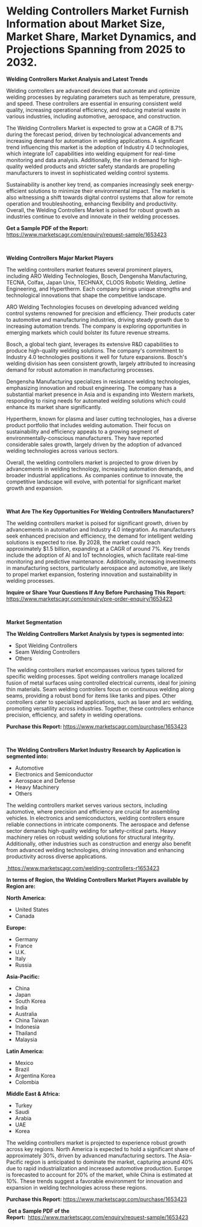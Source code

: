 <p><h1>Welding Controllers Market Furnish Information about Market Size, Market Share, Market Dynamics, and Projections Spanning from 2025 to 2032.</h1></p><p><strong>Welding Controllers Market Analysis and Latest Trends</strong></p>
<p><p>Welding controllers are advanced devices that automate and optimize welding processes by regulating parameters such as temperature, pressure, and speed. These controllers are essential in ensuring consistent weld quality, increasing operational efficiency, and reducing material waste in various industries, including automotive, aerospace, and construction. </p><p>The Welding Controllers Market is expected to grow at a CAGR of 8.7% during the forecast period, driven by technological advancements and increasing demand for automation in welding applications. A significant trend influencing this market is the adoption of Industry 4.0 technologies, which integrate IoT capabilities into welding equipment for real-time monitoring and data analysis. Additionally, the rise in demand for high-quality welded products and stricter safety standards are propelling manufacturers to invest in sophisticated welding control systems.</p><p>Sustainability is another key trend, as companies increasingly seek energy-efficient solutions to minimize their environmental impact. The market is also witnessing a shift towards digital control systems that allow for remote operation and troubleshooting, enhancing flexibility and productivity. Overall, the Welding Controllers Market is poised for robust growth as industries continue to evolve and innovate in their welding processes.</p></p>
<p><strong>Get a Sample PDF of the Report:&nbsp;</strong> <a href="https://www.marketscagr.com/enquiry/request-sample/1653423?utm_campaign=2526&utm_medium=2&utm_source=Github&utm_content=ia&utm_term=16042025&utm_id=welding-controllers">https://www.marketscagr.com/enquiry/request-sample/1653423</a></p>
<p>&nbsp;</p>
<p><strong>Welding Controllers Major Market Players</strong></p>
<p><p>The welding controllers market features several prominent players, including ARO Welding Technologies, Bosch, Dengensha Manufacturing, TECNA, Colfax, Japan Unix, TECHNAX, CLOOS Robotic Welding, Jetline Engineering, and Hypertherm. Each company brings unique strengths and technological innovations that shape the competitive landscape.</p><p>ARO Welding Technologies focuses on developing advanced welding control systems renowned for precision and efficiency. Their products cater to automotive and manufacturing industries, driving steady growth due to increasing automation trends. The company is exploring opportunities in emerging markets which could bolster its future revenue streams.</p><p>Bosch, a global tech giant, leverages its extensive R&D capabilities to produce high-quality welding solutions. The company's commitment to Industry 4.0 technologies positions it well for future expansions. Bosch's welding division has seen consistent growth, largely attributed to increasing demand for robust automation in manufacturing processes.</p><p>Dengensha Manufacturing specializes in resistance welding technologies, emphasizing innovation and robust engineering. The company has a substantial market presence in Asia and is expanding into Western markets, responding to rising needs for automated welding solutions which could enhance its market share significantly.</p><p>Hypertherm, known for plasma and laser cutting technologies, has a diverse product portfolio that includes welding automation. Their focus on sustainability and efficiency appeals to a growing segment of environmentally-conscious manufacturers. They have reported considerable sales growth, largely driven by the adoption of advanced welding technologies across various sectors.</p><p>Overall, the welding controllers market is projected to grow driven by advancements in welding technology, increasing automation demands, and broader industrial applications. As companies continue to innovate, the competitive landscape will evolve, with potential for significant market growth and expansion.</p></p>
<p>&nbsp;</p>
<p><strong>What Are The Key Opportunities For Welding Controllers Manufacturers?</strong></p>
<p><p>The welding controllers market is poised for significant growth, driven by advancements in automation and Industry 4.0 integration. As manufacturers seek enhanced precision and efficiency, the demand for intelligent welding solutions is expected to rise. By 2028, the market could reach approximately $1.5 billion, expanding at a CAGR of around 7%. Key trends include the adoption of AI and IoT technologies, which facilitate real-time monitoring and predictive maintenance. Additionally, increasing investments in manufacturing sectors, particularly aerospace and automotive, are likely to propel market expansion, fostering innovation and sustainability in welding processes.</p></p>
<p><strong>Inquire or Share Your Questions If Any Before Purchasing This Report:</strong> <a href="https://www.marketscagr.com/enquiry/pre-order-enquiry/1653423?utm_campaign=2526&utm_medium=2&utm_source=Github&utm_content=ia&utm_term=16042025&utm_id=welding-controllers">https://www.marketscagr.com/enquiry/pre-order-enquiry/1653423</a></p>
<p>&nbsp;</p>
<p><strong>Market Segmentation</strong></p>
<p><strong>The Welding Controllers Market Analysis by types is segmented into:</strong></p>
<p><ul><li>Spot Welding Controllers</li><li>Seam Welding Controllers</li><li>Others</li></ul></p>
<p><p>The welding controllers market encompasses various types tailored for specific welding processes. Spot welding controllers manage localized fusion of metal surfaces using controlled electrical currents, ideal for joining thin materials. Seam welding controllers focus on continuous welding along seams, providing a robust bond for items like tanks and pipes. Other controllers cater to specialized applications, such as laser and arc welding, promoting versatility across industries. Together, these controllers enhance precision, efficiency, and safety in welding operations.</p></p>
<p><strong>Purchase this Report:&nbsp;</strong><a href="https://www.marketscagr.com/purchase/1653423?utm_campaign=2526&utm_medium=2&utm_source=Github&utm_content=ia&utm_term=16042025&utm_id=welding-controllers">https://www.marketscagr.com/purchase/1653423</a></p>
<p>&nbsp;</p>
<p><strong>The Welding Controllers Market Industry Research by Application is segmented into:</strong></p>
<p><ul><li>Automotive</li><li>Electronics and Semiconductor</li><li>Aerospace and Defense</li><li>Heavy Machinery</li><li>Others</li></ul></p>
<p><p>The welding controllers market serves various sectors, including automotive, where precision and efficiency are crucial for assembling vehicles. In electronics and semiconductors, welding controllers ensure reliable connections in intricate components. The aerospace and defense sector demands high-quality welding for safety-critical parts. Heavy machinery relies on robust welding solutions for structural integrity. Additionally, other industries such as construction and energy also benefit from advanced welding technologies, driving innovation and enhancing productivity across diverse applications.</p></p>
<p><a href="https://www.marketscagr.com/welding-controllers-r1653423?utm_campaign=2526&utm_medium=2&utm_source=Github&utm_content=ia&utm_term=16042025&utm_id=welding-controllers">&nbsp;https://www.marketscagr.com/welding-controllers-r1653423</a></p>
<p><strong>In terms of Region, the Welding Controllers Market Players available by Region are:</strong></p>
<p>
    <p> <strong> North America: </strong>
        <ul>
            <li>United States</li>
            <li>Canada</li>
        </ul>
        </p> 
    <p> <strong> Europe: </strong>
        <ul>
            <li>Germany</li>
            <li>France</li>
            <li>U.K.</li>
            <li>Italy</li>
            <li>Russia</li>
        </ul>
        </p> 
    <p> <strong> Asia-Pacific: </strong>
        <ul>
            <li>China</li>
            <li>Japan</li>
            <li>South Korea</li>
            <li>India</li>
            <li>Australia</li>
            <li>China Taiwan</li>
            <li>Indonesia</li>
            <li>Thailand</li>
            <li>Malaysia</li>
        </ul>
        </p> 
    <p> <strong> Latin America: </strong>
        <ul>
            <li>Mexico</li>
            <li>Brazil</li>
            <li>Argentina Korea</li>
            <li>Colombia</li>
        </ul>
        </p> 
    <p> <strong> Middle East & Africa: </strong>
        <ul>
            <li>Turkey</li>
            <li>Saudi</li>
            <li>Arabia</li>
            <li>UAE</li>
            <li>Korea</li>
        </ul>
    </p>
    </p>
<p><p>The welding controllers market is projected to experience robust growth across key regions. North America is expected to hold a significant share of approximately 30%, driven by advanced manufacturing sectors. The Asia-Pacific region is anticipated to dominate the market, capturing around 40% due to rapid industrialization and increased automotive production. Europe is forecasted to account for 20% of the market, while China is estimated at 10%. These trends suggest a favorable environment for innovation and expansion in welding technologies across these regions.</p></p>
<p><strong>Purchase this Report: </strong><a href="https://www.marketscagr.com/purchase/1653423?utm_campaign=2526&utm_medium=2&utm_source=Github&utm_content=ia&utm_term=16042025&utm_id=welding-controllers">https://www.marketscagr.com/purchase/1653423</a></p>
<p>&nbsp;<strong>Get a Sample PDF of the Report:&nbsp;&nbsp;</strong><a href="https://www.marketscagr.com/enquiry/request-sample/1653423?utm_campaign=2526&utm_medium=2&utm_source=Github&utm_content=ia&utm_term=16042025&utm_id=welding-controllers">https://www.marketscagr.com/enquiry/request-sample/1653423</a></p>
<p><strong></strong></p>
<p><p></p><p></p><p></p></p>